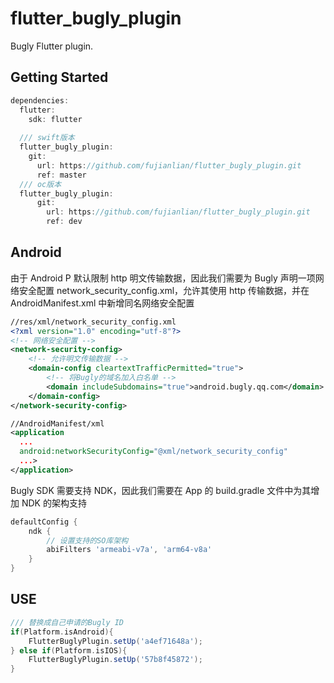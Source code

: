 # flutter_bugly_plugin

Bugly Flutter plugin.

## Getting Started

```dart
dependencies:
  flutter:
    sdk: flutter
      
  /// swift版本
  flutter_bugly_plugin:
    git:
      url: https://github.com/fujianlian/flutter_bugly_plugin.git
      ref: master
  /// oc版本
  flutter_bugly_plugin:
      git:
        url: https://github.com/fujianlian/flutter_bugly_plugin.git
        ref: dev
```

## Android 

由于 Android P 默认限制 http 明文传输数据，因此我们需要为 Bugly 声明一项网络安全配置 network_security_config.xml，允许其使用 http 传输数据，并在 AndroidManifest.xml 中新增同名网络安全配置

```xml
//res/xml/network_security_config.xml
<?xml version="1.0" encoding="utf-8"?>
<!-- 网络安全配置 --> 
<network-security-config>
    <!-- 允许明文传输数据 -->  
    <domain-config cleartextTrafficPermitted="true">
        <!-- 将Bugly的域名加入白名单 --> 
        <domain includeSubdomains="true">android.bugly.qq.com</domain>
    </domain-config>
</network-security-config>

//AndroidManifest/xml
<application
  ...
  android:networkSecurityConfig="@xml/network_security_config"
  ...>
</application>
```

Bugly SDK 需要支持 NDK，因此我们需要在 App 的 build.gradle 文件中为其增加 NDK 的架构支持


```groovy
defaultConfig {
    ndk {
        // 设置支持的SO库架构
        abiFilters 'armeabi-v7a', 'arm64-v8a'
    }
}
```

## USE


```groovy
/// 替换成自己申请的Bugly ID
if(Platform.isAndroid){
    FlutterBuglyPlugin.setUp('a4ef71648a');
} else if(Platform.isIOS){
    FlutterBuglyPlugin.setUp('57b8f45872');
}
```


